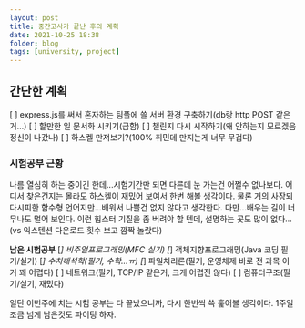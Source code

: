```yaml
---
layout: post
title: 중간고사가 끝난 후의 계획
date: 2021-10-25 18:38
folder: blog
tags: [university, project]
---
```


<!-- 기본적인 Markdown 문서 틀은 Kakao의 기술 블로그를 참고하였다. - https://github.com/kakao/kakao.github.io -->
<!-- 사이트 기본 틀이 잡히고 Jekyll이 정상 작동/개인적으로 설정이 완료될 시 반드시 문서를 그에 맞게 업데이트할것-->

## 간단한 계획

[ ] express.js를 써서 혼자하는 팀플에 쓸 서버 환경 구축하기(db랑 http POST 같은거...)
[ ] 할만한 일 문서화 시키기(급함)
[ ] 챌린지 다시 시작하기(왜 안하는지 모르겠음 정신이 나갔나)
[ ] 하스켈 만져보기?(100% 취민데 만지는게 너무 무겁다)

### 시험공부 근황
나름 열심히 하는 중이긴 한데...시험기간만 되면 다른데 눈 가는건 어쩔수 없나보다. 어디서 찾은건지는 몰라도 하스켈이 재밌어 보여서 한번 해볼 생각이다. 물론 거의 사장되다시피한 함수형 언어지만...배워서 나쁠건 없지 않다고 생각한다.
다만...배우는 길이 너무나도 멀어 보인다. 이런 힙스터 기질을 좀 버려야 할 텐데, 설명하는 곳도 많이 없다...(vs 익스텐션 다운로드 횟수 보고 깜짝 놀랐다)

**남은 시험공부**
[*] 비주얼프로그래밍(MFC 실기)
[*] 객체지향프로그래밍(Java 코딩 필기/실기)
[*] 수치해석학(필기, 수학...ㅠ)
[*] 파일처리론(필기, 운영체제 바로 전 과목 이거 꽤 어렵다)
[ ] 네트워크(필기, TCP/IP 같은거, 크게 어렵진 않다)
[ ] 컴퓨터구조(필기/실기, 재밌다)

일단 이번주에 치는 시험 공부는 다 끝났으니까, 다시 한번씩 쓱 훑어볼 생각이다. 1주일 조금 넘게 남은것도 파이팅 하자.